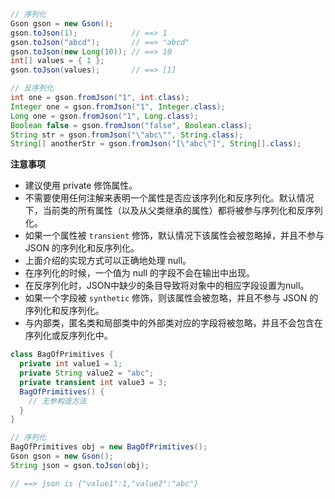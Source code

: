 ```java
// 序列化
Gson gson = new Gson();
gson.toJson(1);            // ==> 1
gson.toJson("abcd");       // ==> "abcd"
gson.toJson(new Long(10)); // ==> 10
int[] values = { 1 };
gson.toJson(values);       // ==> [1]

// 反序列化
int one = gson.fromJson("1", int.class);
Integer one = gson.fromJson("1", Integer.class);
Long one = gson.fromJson("1", Long.class);
Boolean false = gson.fromJson("false", Boolean.class);
String str = gson.fromJson("\"abc\"", String.class);
String[] anotherStr = gson.fromJson("[\"abc\"]", String[].class);
```

**注意事项**

- 建议使用 private 修饰属性。
- 不需要使用任何注解来表明一个属性是否应该序列化和反序列化。默认情况下，当前类的所有属性（以及从父类继承的属性）都将被参与序列化和反序列化。
- 如果一个属性被 `transient` 修饰，默认情况下该属性会被忽略掉，并且不参与 JSON 的序列化和反序列化。
- 上面介绍的实现方式可以正确地处理 null。
- 在序列化的时候，一个值为 null 的字段不会在输出中出现。
- 在反序列化时，JSON中缺少的条目导致将对象中的相应字段设置为null。
- 如果一个字段被 `synthetic` 修饰，则该属性会被忽略，并且不参与 JSON 的序列化和反序列化。
- 与内部类，匿名类和局部类中的外部类对应的字段将被忽略，并且不会包含在序列化或反序列化中。

```java
class BagOfPrimitives {
  private int value1 = 1;
  private String value2 = "abc";
  private transient int value3 = 3;
  BagOfPrimitives() {
    // 无参构造方法
  }
}

// 序列化
BagOfPrimitives obj = new BagOfPrimitives();
Gson gson = new Gson();
String json = gson.toJson(obj);  

// ==> json is {"value1":1,"value2":"abc"}
```

